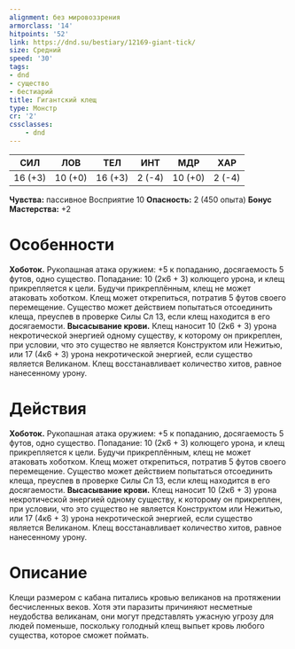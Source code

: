 ```yaml
---
alignment: без мировоззрения
armorclass: '14'
hitpoints: '52'
link: https://dnd.su/bestiary/12169-giant-tick/
size: Средний
speed: '30'
tags:
- dnd
- существо
- бестиарий
title: Гигантский клещ
type: Монстр
cr: '2'
cssclasses:
    - dnd
---
```



| СИЛ | ЛОВ | ТЕЛ | ИНТ | МДР | ХАР |
|---|---|---|---|---|---|
| 16 (+3) | 10 (+0) | 16 (+3) | 2 (-4) | 10 (+0) | 2 (-4) |
**Чувства:** пассивное Восприятие 10
**Опасность:** 2 (450 опыта)
**Бонус Мастерства:** +2


# Особенности
**Хоботок.** Рукопашная атака оружием: +5 к попаданию, досягаемость 5 футов, одно существо. Попадание: 10 (2к6 + 3) колющего урона, и клещ прикрепляется к цели. Будучи прикреплённым, клещ не может атаковать хоботком. Клещ может открепиться, потратив 5 футов своего перемещение. Существо может действием попытаться отсоединить клеща, преуспев в проверке Силы Сл 13, если клещ находится в его досягаемости.
**Высасывание крови.** Клещ наносит 10 (2к6 + 3) урона некротической энергией одному существу, к которому он прикреплен, при условии, что это существо не является Конструктом или Нежитью, или 17 (4к6 + 3) урона некротической энергией, если существо является Великаном. Клещ восстанавливает количество хитов, равное нанесенному урону.


# Действия
**Хоботок.** Рукопашная атака оружием: +5 к попаданию, досягаемость 5 футов, одно существо. Попадание: 10 (2к6 + 3) колющего урона, и клещ прикрепляется к цели. Будучи прикреплённым, клещ не может атаковать хоботком. Клещ может открепиться, потратив 5 футов своего перемещение. Существо может действием попытаться отсоединить клеща, преуспев в проверке Силы Сл 13, если клещ находится в его досягаемости.
**Высасывание крови.** Клещ наносит 10 (2к6 + 3) урона некротической энергией одному существу, к которому он прикреплен, при условии, что это существо не является Конструктом или Нежитью, или 17 (4к6 + 3) урона некротической энергией, если существо является Великаном. Клещ восстанавливает количество хитов, равное нанесенному урону.


# Описание
Клещи размером с кабана питались кровью великанов на протяжении бесчисленных веков. Хотя эти паразиты причиняют несметные неудобства великанам, они могут представлять ужасную угрозу для людей поменьше, поскольку голодный клещ выпьет кровь любого существа, которое сможет поймать.